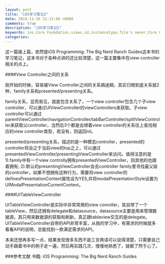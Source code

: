 ```yaml
---
layout: post
title: "iOS学习笔记2"
date: 2014-11-26 22:12:09 +0800
comments: true
description: "iOS学习笔记2"
keywords: ios,Core Foubdation,views,id,instancetype,file's owner,Core Graphics
categories: 
---
```


这一篇接上篇，依然是iOS Programming: The Big Nerd Ranch Guides这本书的学习笔记，这本书对于各种点讲的还比较清楚，这一篇主要集中在view controller相关的点上。

<!--more-->

####View Controller之间的关系

刚开始的时候，容易被View Controller之间的关系搞迷糊，其实归根到底关系就2种，family关系和presented/presenting关系。  

family关系，显而易见，就是包含关系了，一个view controller包含几个子view controller，可以通过UIViewController的viewControllers来获取。子view controller可以通过parentViewController/navigationController/tabBarController/splitViewController来获取父controller，当然后3个都是会顺着view controller的关系往上查找相应的view controller类型，若没有，则返回nil。  

presented/presenting关系，描述的是一种模态controller，presented的controller将会之于当前view的top之上，可以通过presentedViewController/presentingViewController来访问。值得注意的是1).family中有一个view controlly拥有presentedViewController，则其他的也跟着拥有; 2).默认的presentingViewController会去controller family里寻找最父级的controller，如果不想拥有这种行为，需要将view controller的definesPresentationContext属性设为YES,并将modalPresentationStyle设置为UIModalPresentationCurrentContext。

####UITableViewController

UITableViewController是实际中非常常用的view conroller，其自带了一个tableView，然后还拥有delegate和datasource，datasource主要是用来管理数据源，其只用来数据源的获取和刷新，真正跟tableview交互的是delegate。UITableViewController自带的API非常丰富，从我的学习中，有需求的时候就多看看API的说明，总能找到一款满足需求的API。

本来还想再多写一点，结果发现很多东西不是三言两语可以说得清楚，只需要自己动手跟着书中的例子走一遍，然后再实践几次，慢慢地熟悉了，就都了然于心了。

###参考文献
书籍: iOS Programming: The Big Nerd Ranch Guides